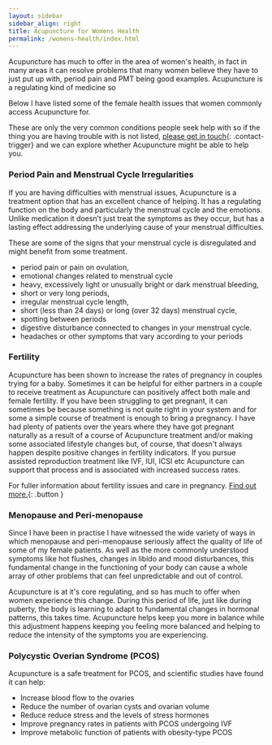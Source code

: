 ```yaml
---
layout: sidebar
sidebar_align: right
title: Acupuncture for Womens Health
permalink: /womens-health/index.html
---
```


Acupuncture has much to offer in the area of women's health, in fact in many areas it can resolve problems that many women believe they have to just put up with, period pain and PMT being good examples. Acupuncture is a regulating kind of medicine so 
 
Below I have listed some of the female health issues that women commonly access Acupuncture for.
 
These are only the very common conditions people seek help with so if the thing you are having trouble with is not listed, [please get in touch](#contact-trigger){: .contact-trigger} and we can explore whether Acupuncture might be able to help you.

### Period Pain and Menstrual Cycle Irregularities
 If you are having difficulties with menstrual issues, Acupuncture is a treatment option that has an excellent chance of helping. It has a regulating function on the body and particularly the menstrual cycle and the emotions. Unlike medication it doesn’t just treat the symptoms as they occur, but has a lasting effect addressing the underlying cause of your menstrual difficulties.

These are some of the signs that your menstrual cycle is disregulated and might benefit from some treatment.
* period pain or pain on ovulation, 
* emotional changes related to menstrual cycle
* heavy, excessively light or unusually bright or dark menstrual bleeding, 
* short or very long periods,
* irregular menstrual cycle length,
* short (less than 24 days) or long (over 32 days) menstrual cycle,
* spotting between periods 
* digestive disturbance connected to changes in your menstrual cycle.
* headaches or other symptoms that vary according to your periods

### Fertility
  Acupuncture has been shown to increase the rates of pregnancy in couples trying for a baby. Sometimes it can be helpful for either partners in a couple to receive treatment as Acupuncture can positively affect both male and female fertility. If you have been struggling to get pregnant, it can sometimes be because something is not quite right in your system and for some a simple course of treatment is enough to bring a pregnancy. I have had plenty of patients over the years where they have got pregnant naturally as a result of a course of Acupuncture treatment and/or making some associated lifestyle changes but, of course, that doesn't always happen  despite positive changes in fertility indicators. If you pursue assisted reproduction treatment like IVF, IUI, ICSI etc Acupuncture can support that process and is associated with increased success rates.

For fuller information about fertility issues and care in pregnancy. [Find out more.](/fertility/index.html){: .button } 

### Menopause and Peri-menopause
Since I have been in practise I have witnessed the wide variety of ways in which menopause and peri-menopause seriously affect the quality of life of some of my female patients. As well as the more commonly understood symptoms like hot flushes, changes in libido and mood disturbances, this fundamental change in the functioning of your body can cause a whole array of other problems that can feel unpredictable and out of control.  

Acupuncture is at it's core regulating, and so has much to offer when women experience this change. During this period of life, just like during puberty, the body is learning to adapt to fundamental changes in hormonal patterns, this takes time.  Acupuncture helps keep you more in balance while this adjustment happens keeping you feeling more balanced and helping to reduce the intensity of the symptoms you are experiencing.

### Polycystic Overian Syndrome (PCOS)

Acupuncture is a safe treatment for PCOS, and scientific studies have found it can help:
* Increase blood flow to the ovaries
* Reduce the number of ovarian cysts and ovarian volume
* Reduce reduce stress and the levels of stress hormones
* Improve pregnancy rates in patients with PCOS undergoing IVF
* Improve metabolic function of patients with obesity-type PCOS

